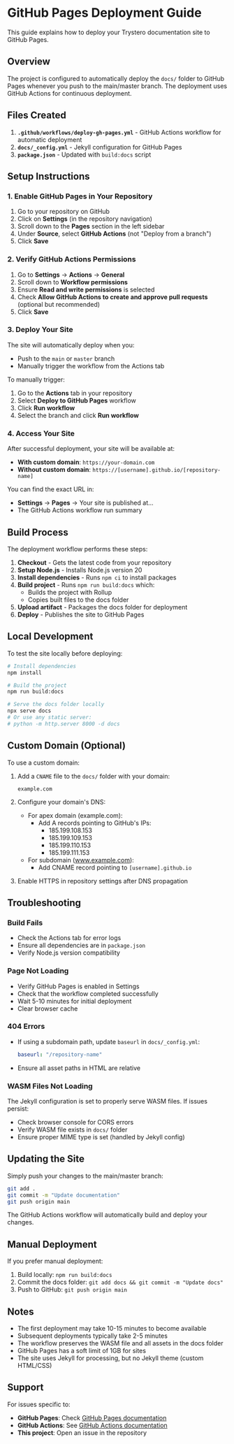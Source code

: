 # GitHub Pages Deployment Guide

This guide explains how to deploy your Trystero documentation site to GitHub Pages.

## Overview

The project is configured to automatically deploy the `docs/` folder to GitHub Pages whenever you push to the main/master branch. The deployment uses GitHub Actions for continuous deployment.

## Files Created

1. **`.github/workflows/deploy-gh-pages.yml`** - GitHub Actions workflow for automatic deployment
2. **`docs/_config.yml`** - Jekyll configuration for GitHub Pages
3. **`package.json`** - Updated with `build:docs` script

## Setup Instructions

### 1. Enable GitHub Pages in Your Repository

1. Go to your repository on GitHub
2. Click on **Settings** (in the repository navigation)
3. Scroll down to the **Pages** section in the left sidebar
4. Under **Source**, select **GitHub Actions** (not "Deploy from a branch")
5. Click **Save**

### 2. Verify GitHub Actions Permissions

1. Go to **Settings** → **Actions** → **General**
2. Scroll down to **Workflow permissions**
3. Ensure **Read and write permissions** is selected
4. Check **Allow GitHub Actions to create and approve pull requests** (optional but recommended)
5. Click **Save**

### 3. Deploy Your Site

The site will automatically deploy when you:
- Push to the `main` or `master` branch
- Manually trigger the workflow from the Actions tab

To manually trigger:
1. Go to the **Actions** tab in your repository
2. Select **Deploy to GitHub Pages** workflow
3. Click **Run workflow**
4. Select the branch and click **Run workflow**

### 4. Access Your Site

After successful deployment, your site will be available at:
- **With custom domain**: `https://your-domain.com`
- **Without custom domain**: `https://[username].github.io/[repository-name]`

You can find the exact URL in:
- **Settings** → **Pages** → Your site is published at...
- The GitHub Actions workflow run summary

## Build Process

The deployment workflow performs these steps:

1. **Checkout** - Gets the latest code from your repository
2. **Setup Node.js** - Installs Node.js version 20
3. **Install dependencies** - Runs `npm ci` to install packages
4. **Build project** - Runs `npm run build:docs` which:
   - Builds the project with Rollup
   - Copies built files to the docs folder
5. **Upload artifact** - Packages the docs folder for deployment
6. **Deploy** - Publishes the site to GitHub Pages

## Local Development

To test the site locally before deploying:

```bash
# Install dependencies
npm install

# Build the project
npm run build:docs

# Serve the docs folder locally
npx serve docs
# Or use any static server:
# python -m http.server 8000 -d docs
```

## Custom Domain (Optional)

To use a custom domain:

1. Add a `CNAME` file to the `docs/` folder with your domain:
   ```
   example.com
   ```

2. Configure your domain's DNS:
   - For apex domain (example.com):
     - Add A records pointing to GitHub's IPs:
       - 185.199.108.153
       - 185.199.109.153
       - 185.199.110.153
       - 185.199.111.153
   - For subdomain (www.example.com):
     - Add CNAME record pointing to `[username].github.io`

3. Enable HTTPS in repository settings after DNS propagation

## Troubleshooting

### Build Fails

- Check the Actions tab for error logs
- Ensure all dependencies are in `package.json`
- Verify Node.js version compatibility

### Page Not Loading

- Verify GitHub Pages is enabled in Settings
- Check that the workflow completed successfully
- Wait 5-10 minutes for initial deployment
- Clear browser cache

### 404 Errors

- If using a subdomain path, update `baseurl` in `docs/_config.yml`:
  ```yaml
  baseurl: "/repository-name"
  ```
- Ensure all asset paths in HTML are relative

### WASM Files Not Loading

The Jekyll configuration is set to properly serve WASM files. If issues persist:
- Check browser console for CORS errors
- Verify WASM file exists in `docs/` folder
- Ensure proper MIME type is set (handled by Jekyll config)

## Updating the Site

Simply push your changes to the main/master branch:

```bash
git add .
git commit -m "Update documentation"
git push origin main
```

The GitHub Actions workflow will automatically build and deploy your changes.

## Manual Deployment

If you prefer manual deployment:

1. Build locally: `npm run build:docs`
2. Commit the docs folder: `git add docs && git commit -m "Update docs"`
3. Push to GitHub: `git push origin main`

## Notes

- The first deployment may take 10-15 minutes to become available
- Subsequent deployments typically take 2-5 minutes
- The workflow preserves the WASM file and all assets in the docs folder
- GitHub Pages has a soft limit of 1GB for sites
- The site uses Jekyll for processing, but no Jekyll theme (custom HTML/CSS)

## Support

For issues specific to:
- **GitHub Pages**: Check [GitHub Pages documentation](https://docs.github.com/en/pages)
- **GitHub Actions**: See [GitHub Actions documentation](https://docs.github.com/en/actions)
- **This project**: Open an issue in the repository
